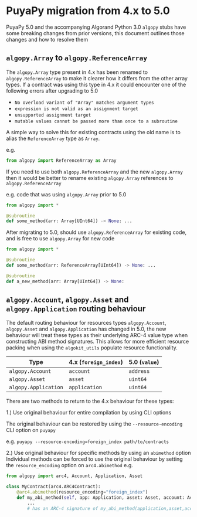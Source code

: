 # PuyaPy migration from 4.x to 5.0

PuyaPy 5.0 and the accompanying Algorand Python 3.0 `algopy` stubs have some breaking changes from prior versions, this document outlines those changes and how to resolve them

## `algopy.Array` to `algopy.ReferenceArray`

The `algopy.Array` type present in 4.x has been renamed to `algopy.ReferenceArray` to make it clearer how it differs from the other array types.
If a contract was using this type in 4.x it could encounter one of the following errors after upgrading to 5.0
* `No overload variant of "Array" matches argument types`
* `expression is not valid as an assignment target`
* `unsupported assignment target`
* `mutable values cannot be passed more than once to a subroutine`

A simple way to solve this for existing contracts using the old name is to alias the `ReferenceArray` type as `Array`.

e.g.
```python
from algopy import ReferenceArray as Array
```

If you need to use both `algopy.ReferenceArray` and the new `algopy.Array` then it would be better to rename existing
`algopy.Array` references to `algopy.ReferenceArray`

e.g. code that was using `algopy.Array` prior to 5.0
```python
from algopy import *

@subroutine
def some_method(arr: Array[UInt64]) -> None: ...
```

After migrating to 5.0, should use `algopy.ReferenceArray` for existing code, and is free to use `algopy.Array` for new code
```python
from algopy import *

@subroutine
def some_method(arr: ReferenceArray[UInt64]) -> None: ... 

@subroutine
def a_new_method(arr: Array[UInt64]) -> None:
```

## `algopy.Account`, `algopy.Asset` and `algopy.Application` routing behaviour

The default routing behaviour for resources types `algopy.Account`, `algopy.Asset` and `algopy.Application` has changed in 5.0, the new behaviour
will treat these types as their underlying ARC-4 value type when constructing ABI method signatures. This allows for more efficient resource packing
when using the `algokit_utils` populate resource functionality.

| Type                 | 4.x (`foreign_index`)  | 5.0 (`value`) |
|----------------------|------------------------|---------------|
| `algopy.Account`     | `account`              | `address`     |
| `algopy.Asset`       | `asset`                | `uint64`      |
| `algopy.Application` | `application`          | `uint64`      |

There are two methods to return to the 4.x behaviour for these types: 

1.) Use original behaviour for entire compilation by using CLI options

The original behaviour can be restored by using the `--resource-encoding` CLI option on `puyapy`

e.g.
`puyapy --resource-encoding=foreign_index path/to/contracts`

2.) Use original behaviour for specific methods by using an `abimethod` option
Individual methods can be forced to use the original behaviour by setting the `resource_encoding` option
on `arc4.abimethod` e.g.

```python
from algopy import arc4, Account, Application, Asset

class MyContract(arc4.ARC4Contract):
    @arc4.abimethod(resource_encoding="foreign_index")
    def my_abi_method(self, app: Application, asset: Asset, account: Account) -> None:
        ...
        # has an ARC-4 signature of my_abi_method(application,asset,account)void
```
